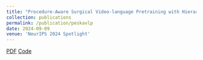 ```yaml
---
title: "Procedure-Aware Surgical Video-language Pretraining with Hierarchical Knowledge Augmentation"
collection: publications
permalink: /publication/peskavlp
date: 2024-09-09
venue: 'NeurIPS 2024 Spotlight'
---
```

[PDF](https://arxiv.org/abs/2410.00263) [Code](https://github.com/CAMMA-public/SurgVLP)

